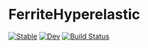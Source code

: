 # FerriteHyperelastic

[![Stable](https://img.shields.io/badge/docs-stable-blue.svg)](https://Aminofa70.github.io/FerriteHyperelastic.jl/stable/)
[![Dev](https://img.shields.io/badge/docs-dev-blue.svg)](https://Aminofa70.github.io/FerriteHyperelastic.jl/dev/)
[![Build Status](https://github.com/Aminofa70/FerriteHyperelastic.jl/actions/workflows/CI.yml/badge.svg?branch=main)](https://github.com/Aminofa70/FerriteHyperelastic.jl/actions/workflows/CI.yml?query=branch%3Amain)
